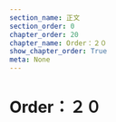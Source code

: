 ```yaml
---
section_name: 正文
section_order: 0
chapter_order: 20
chapter_name: Order：２０
show_chapter_order: True
meta: None
---
```


# Order：２０


